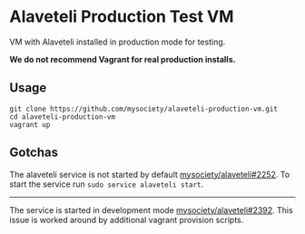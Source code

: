 # Alaveteli Production Test VM

VM with Alaveteli installed in production mode for testing.

**We do not recommend Vagrant for real production installs.**

## Usage

    git clone https://github.com/mysociety/alaveteli-production-vm.git
    cd alaveteli-production-vm
    vagrant up

## Gotchas

The alaveteli service is not started by default
[mysociety/alaveteli#2252](https://github.com/mysociety/alaveteli/issues/2252).
To start the service run `sudo service alaveteli start`.

---

The service is started in development mode
[mysociety/alaveteli#2392](https://github.com/mysociety/alaveteli/issues/2392).
This issue is worked around by additional vagrant provision scripts.
